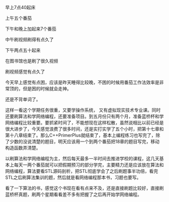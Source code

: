 早上7点40起床

上午五个番茄

下午和晚上加起来7个番茄

中午刷视频刷得有点久了

下午两点五十起来

在图书馆也是刷了很久视频

刷视频感觉有点久了

今天早上感觉有点困，应该是昨天睡得比较晚，不困的时候用番茄工作法效率是非常顶的，但是困的时候就会走神。

还是不背单词了。

这样一看这个学期任务很重，又要学操作系统， 又有虚拟现实技术专业课。同时还要刷算法和学网络编程，还要准备项目。到五月份只有两个月，准备蓝桥杯和学网络编程比较重要。要抓紧时间了，不能想现在这样松散，虽然说相比以前已经是很大进步了，今天感觉浪费了很多时间，还是实打实学了五个小时，把第十七章和第十八章结束了。那么C++PrimerPlus就结束了，基本上编程练习也写完了，除了少数的没说清楚的题目，明天应该用一个到两个番茄把18章的题目写完，移动构造函数弄清楚。

以刷算法和学网络编程为主，然后每天最多一半时间去推进学校的课程，这几天基本上每天一两个番茄就可以把假期预习的部分学完，主要精力还是应该放在算法和网络编程，算法要看STL源码剖析，把STL彻底学会了之后刷题事半功倍，看完STL之后刷算法集训的题，然后就是看网络编程那本书，习题也要写。

看了一下算法的书，感觉这个书现在看有点来不及，还是直接刷题比较好，直接刷蓝桥杯真题，刷两个星期看看差不多有把握了之后再开始学网络编程。